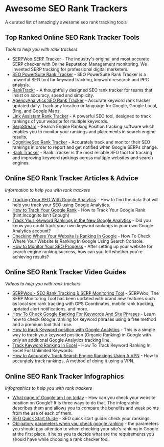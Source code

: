 # Awesome SEO Rank Trackers
A curated list of amazingly awesome seo rank tracking tools

Top Ranked Online SEO Rank Tracker Tools
------
*Tools to help you with rank trackers*

* [SERPWoo SERP Tracker](https://www.serpwoo.com/ "The Original Accurate SEO Rank Tracker") - The industry's original and most accurate SERP checker with Online Reputation Management monitoring. We invented SERP tracking for professional digital marketers.
* [SEO PowerSuite Rank Tracker](https://www.seopowersuite.com/rank-tracker/ "SEO PowerSuite Rank Tracker is a powerful SEO tool for keyword tracking, keyword research and PPC analysis.") - SEO PowerSuite Rank Tracker is a powerful SEO tool for keyword tracking, keyword research and PPC analysis.
* [RankTrackr](http://ranktrackr.com/ "A thoughtfully designed SEO rank tracker for teams that insist on accuracy, speed and simplicity.") - A thoughtfully designed SEO rank tracker for teams that insist on accuracy, speed and simplicity.
* [AgencyAnalytics SEO Rank Tracker](https://agencyanalytics.com/feature/rank-tracker "Accurate keyword rank tracker updated daily. Track any location or language for Google, Google Local, Bing, and Google Maps.") - Accurate keyword rank tracker updated daily. Track any location or language for Google, Google Local, Bing, and Google Maps.
* [Link Assistant Rank Tracker](https://www.link-assistant.com/rank-tracker/ "A powerful SEO tool, designed to track rankings of your website for multiple keywords.") - A powerful SEO tool, designed to track rankings of your website for multiple keywords.
* [SerpStream](https://serpstream.com/ "Search Engine Ranking Position tracking software which enables you to monitor your rankings and placements in search engine results.") - Search Engine Ranking Position tracking software which enables you to monitor your rankings and placements in search engine results.
* [CognitiveSeo Rank Tracker](https://cognitiveseo.com/ranktracker/ "Accurately track and monitor their SEO rankings in order to report and get notified when Google SERPs change.") - Accurately track and monitor their SEO rankings in order to report and get notified when Google SERPs change.
* [Rank Tracker](https://www.ranktracker.com/ "Rank Tracker is the most reliable SEO tool for tracking and improving keyword rankings across multiple websites and search engines.") - Rank Tracker is the most reliable SEO tool for tracking and improving keyword rankings across multiple websites and search engines.

Online SEO Rank Tracker Articles & Advice
------
*Information to help you with rank trackers*

* [Tracking Your SEO With Google Analytics](https://yoast.com/tracking-seo-google-analytics/ "How to find the data that will help you track your SEO using Google Analytics.") - How to find the data that will help you track your SEO using Google Analytics.
* [How to Track Your Google Rank](https://www.fuelyourphotos.com/how-to-track-your-google-rank/ "How to Track Your Google Rank (hint:Incognito Isn’t Enough)") - How to Track Your Google Rank (hint:Incognito Isn’t Enough)
* [Track Your Keyword Rankings in the New Google Analytics](https://wpsites.net/seo/how-to-track-your-keyword-rankings-in-the-new-google-analytics-using-custom-filters/ "Did you know you could track your own keyword rankings in your own Google Analytics account?") - Did you know you could track your own keyword rankings in your own Google Analytics account?
* [Checking Where Your Website Is Ranking In Google](https://www.seomark.co.uk/website-ranking-google/ "How To Check Where Your Website Is Ranking In Google Using Search Console.") - How To Check Where Your Website Is Ranking In Google Using Search Console.
* [How to Monitor Your SEO Progress](https://www.bruceclay.com/seo/monitor-rankings.htm "After setting up your website for search engine ranking success, how can you tell whether you're achieving results? ") - After setting up your website for search engine ranking success, how can you tell whether you're achieving results? 

Online SEO Rank Tracker Video Guides
------
*Videos to help you with rank trackers*

* [SERPWoo - SEO Rank Tracking & SERP Monitoring Tool](https://www.youtube.com/watch?v=ZZxNFbsNh4g "SERPWoo, The SERP Monitoring Tool has been updated with brand new features such as local seo rank tracking with GPS Coordinates, mobile rank tracking, updated alert notifications, and more. ") - SERPWoo, The SERP Monitoring Tool has been updated with brand new features such as local seo rank tracking with GPS Coordinates, mobile rank tracking, updated alert notifications, and more.
* [How To Check Google Ranking For Keywords And Site Phrases](https://www.youtube.com/watch?v=JZXVnvU4GOY "Learn how to check Google ranking for keyword phrases using a free method and a premium tool that I use.") - Learn how to check Google ranking for keyword phrases using a free method and a premium tool that I use.
* [How to track Keyword position with Google Analytics](https://www.youtube.com/watch?v=0a5JdHZXz94 "This is a simple way to track your keyword position (Organic Ranking) in Google with only an additional Google Analytics tracking line.") - This is a simple way to track your keyword position (Organic Ranking) in Google with only an additional Google Analytics tracking line.
* [Track Keyword Ranking In Excel](https://www.youtube.com/watch?v=wv96rw-kRLs "How To Track Keyword Ranking In Excel For Unlimited Keywords") - How To Track Keyword Ranking In Excel For Unlimited Keywords
* [How to Accurately Track Search Engine Rankings Using A VPN](https://www.youtube.com/watch?v=wv96rw-kRLs " How to accurately track rankings. A method of doing it using a VPN.") - How to accurately track rankings. A method of doing it using a VPN.

Online SEO Rank Tracker Infographics
------
*Infographics to help you with rank trackers*

* [What page of Google am I on today](https://visual.ly/community/infographic/technology/what-page-google-am-i-today "How can you check your website position on Google? It is three ways to do that. The infographic describes them and allows you to compare the benefits and weak points from the use of each of them.") - How can you check your website position on Google? It is three ways to do that. The infographic describes them and allows you to compare the benefits and weak points from the use of each of them.
* [SEO Quick Start Guide](https://www.seoprofiler.com/seo/seo-quickstart-rankings "SEO quick start guide: check your rankings") - SEO quick start guide: check your rankings.
* [Obligatory parameters when you check google ranking](https://visual.ly/community/infographic/technology/obligatory-parameters-when-you-check-google-ranking "the parameters you should pay attention to when checking your site's ranking in Google at the first place. It helps you to decide what are the requirements you should have while choosing a rank checker tool.") - the parameters you should pay attention to when checking your site's ranking in Google at the first place. It helps you to decide what are the requirements you should have while choosing a rank checker tool. 
